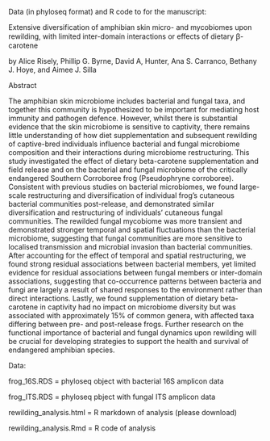 Data (in phyloseq format) and R code to for the manuscript:

Extensive diversification of amphibian skin micro- and mycobiomes upon rewilding, with limited inter-domain interactions or effects of dietary ꞵ-carotene 

by Alice Risely, Phillip G. Byrne, David A, Hunter, Ana S. Carranco, Bethany J. Hoye, and Aimee J. Silla

Abstract

The amphibian skin microbiome includes bacterial and fungal taxa, and together this community is hypothesized to be important for mediating host immunity and pathogen defence. However, whilst there is substantial evidence that the skin microbiome is sensitive to captivity, there remains little understanding of how diet supplementation and subsequent rewilding of captive-bred individuals influence bacterial and fungal microbiome composition and their interactions during microbiome restructuring. This study investigated the effect of dietary beta-carotene supplementation and field release and on the bacterial and fungal microbiome of the critically endangered Southern Corroboree frog (Pseudophryne corroboree). Consistent with previous studies on bacterial microbiomes, we found large-scale restructuring and diversification of individual frog’s cutaneous bacterial communities post-release, and demonstrated similar diversification and restructuring of individuals’ cutaneous fungal communities. The rewilded fungal mycobiome was more transient and demonstrated stronger temporal and spatial fluctuations than the bacterial microbiome, suggesting that fungal communities are more sensitive to localised transmission and microbial invasion than bacterial communities. After accounting for the effect of temporal and spatial restructuring, we found strong residual associations between bacterial members, yet limited evidence for residual associations between fungal members or inter-domain associations, suggesting that co-occurrence patterns between bacteria and fungi are largely a result of shared responses to the environment rather than direct interactions. Lastly, we found supplementation of dietary beta-carotene in captivity had no impact on microbiome diversity but was associated with approximately 15% of common genera, with affected taxa differing between pre- and post-release frogs. Further research on the functional importance of bacterial and fungal dynamics upon rewilding will be crucial for developing strategies to support the health and survival of endangered amphibian species.


Data:

frog_16S.RDS = phyloseq object with bacterial 16S amplicon data

frog_ITS.RDS = phyloseq pbject with fungal ITS amplicon data

rewilding_analysis.html = R markdown of analysis (please download)

rewilding_analysis.Rmd = R code of analysis
